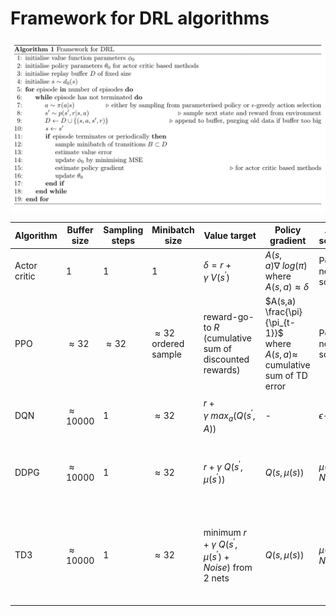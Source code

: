 # Framework for DRL algorithms

![pseudo_code](pseudo_code.png)

| Algorithm | Buffer size | Sampling steps | Minibatch size |  Value target | Policy gradient | Action selection | Additions |
| --- | --- | --- | --- | --- | --- | --- | --- |
| Actor critic | 1 | 1 | 1 | $\delta=r+\gamma\ V(s^\prime)$ | $A(s,a) \nabla\ log(\pi)$ where $A(s,a) \approx \delta$ | Policy net softmax | - |
| PPO | $\approx 32$ | $\approx 32$ | $\approx 32$ ordered sample | reward-go-to $R$ (cumulative sum of discounted rewards) | $A(s,a) \frac{\pi}{\pi_{t-1}}$ where $A(s,a) \approx$ cumulative sum of TD error  | Policy net softmax | Policy ratio is clipped |  
| DQN | $\approx 10000$ | 1 | $\approx 32$ | $r+\gamma\ max_a(Q(s^\prime,A))$ | - | $\epsilon$-greedy | Target Q-net (hard updates) |
| DDPG | $\approx 10000$ | 1 | $\approx 32$ | $r+\gamma\ Q(s^\prime,\mu(s^\prime))$ | $Q(s,\mu(s))$ | $\mu(s) + Noise$ | Target Q-net and policy net (soft updates)
| TD3 | $\approx 10000$ | 1 | $\approx 32$ | minimum $r+\gamma\ Q(s^\prime,\mu(s^\prime)+Noise)$ from 2 nets | $Q(s,\mu(s))$ | $\mu(s) + Noise$ | Target Q-net and policy net (soft updates, policy update is delayed)

